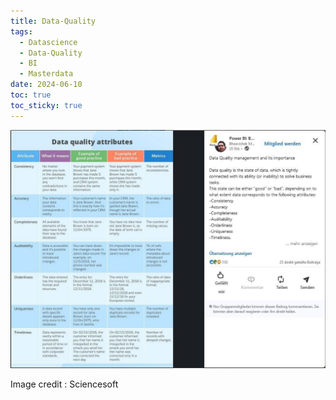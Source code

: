 ```yaml
---
title: Data-Quality
tags:
  - Datascience
  - Data-Quality
  - BI
  - Masterdata
date: 2024-06-10
toc: true
toc_sticky: true
---
```


![](../_asset/2024-06-10-Data-Quality_image_1.jpg)

Image credit : Sciencesoft

# 